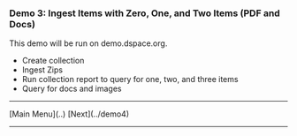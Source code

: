 ### Demo 3: Ingest Items with Zero, One, and Two Items (PDF and Docs)

This demo will be run on demo.dspace.org.

- Create collection
- Ingest Zips
- Run collection report to query for one, two, and three items
- Query for docs and images

<hr/>
[Main Menu](..)
[Next](../demo4)
<hr/>
